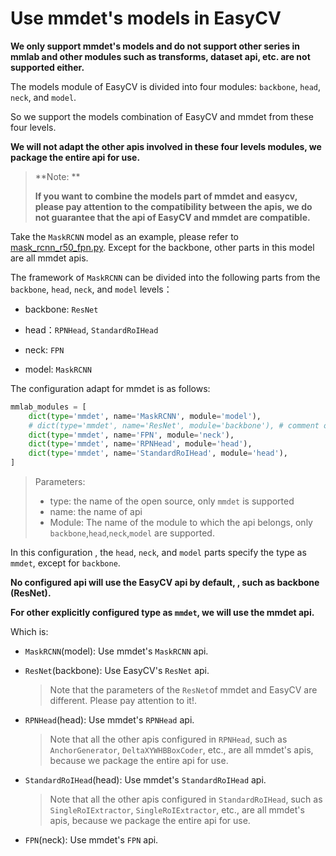 # Use mmdet's models in EasyCV

**We only support mmdet's models and do not support other series in mmlab and other modules such as transforms, dataset api, etc. are not supported either.**

The models module of EasyCV is divided into four modules: `backbone`, `head`, `neck`, and `model`.

So we support the models combination of EasyCV and mmdet from these four levels.

**We will not adapt the other apis involved in these four levels modules, we package the entire api for use.**

> **Note: **
>
> **If you want to combine the models part of mmdet and easycv, please pay attention to the compatibility between the apis, we do not guarantee that the api of EasyCV and mmdet are compatible.**

Take the `MaskRCNN` model as an example, please refer to [mask_rcnn_r50_fpn.py](https://github.com/alibaba/EasyCV/tree/master/configs/detection/mask_rcnn/mask_rcnn_r50_fpn.py). Except for the backbone, other parts in this model are all mmdet apis.

The framework of `MaskRCNN` can be divided into the following parts from the `backbone`, `head`, `neck`, and `model` levels：

- backbone: `ResNet`

- head：`RPNHead`,	`StandardRoIHead`

- neck: `FPN`

- model: `MaskRCNN`

The configuration adapt for mmdet is as follows:

```python
mmlab_modules = [
    dict(type='mmdet', name='MaskRCNN', module='model'),
    # dict(type='mmdet', name='ResNet', module='backbone'), # comment out, use EasyCV ResNet
    dict(type='mmdet', name='FPN', module='neck'),
    dict(type='mmdet', name='RPNHead', module='head'),
    dict(type='mmdet', name='StandardRoIHead', module='head'),
]
```

> Parameters:
>
> 	- type: the name of the open source, only `mmdet` is supported
> 	- name:  the name of api
> 	- Module: The name of the module to which the api belongs, only  `backbone`,`head`,`neck`,`model` are supported.

In this configuration , the `head`, `neck`, and `model` parts specify the type as `mmdet`, except for `backbone`.

**No configured api will use the EasyCV api by default, , such as backbone (ResNet).**

**For other explicitly configured type as `mmdet`, we will use the mmdet api.**

Which is:

- `MaskRCNN`(model): Use mmdet's `MaskRCNN` api.

- `ResNet`(backbone): Use EasyCV's `ResNet` api.

  > Note that the parameters of the `ResNet`of mmdet and EasyCV are different. Please pay attention to it!.

- `RPNHead`(head): Use mmdet's `RPNHead` api.

  > Note that all the other apis configured in `RPNHead`, such as `AnchorGenerator`, `DeltaXYWHBBoxCoder`, etc., are all mmdet's apis, because we package the entire api for use.

- `StandardRoIHead`(head): Use mmdet's `StandardRoIHead` api.

  > Note that all the other apis configured in `StandardRoIHead`, such as `SingleRoIExtractor`, `SingleRoIExtractor`, etc., are all mmdet's apis, because we package the entire api for use.

- `FPN`(neck): Use mmdet's `FPN` api.

